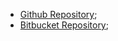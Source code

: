 
* [Github Repository](https://github.com/{project.name}/);
* [Bitbucket Repository](https://bitbucket.org/{project.name}/);
